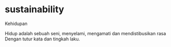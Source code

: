 # sustainability
Kehidupan
 
Hidup adalah sebuah seni, menyelami, mengamati dan mendistibusikan rasa
Dengan tutur kata dan tingkah laku.
